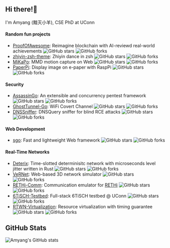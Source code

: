 ## Hi there!👋

I'm Amyang (黯灭小羊), CSE PhD at UConn

#### Random fun projects

- [ProofOfAwesome](https://proof-of-awesome.app): Reimagine blockchain with AI-reviewd real-world achievements ![GitHub stars](https://img.shields.io/github/stars/AmyangXYZ/ProofOfAwesome?style=social) ![GitHub forks](https://img.shields.io/github/forks/AmyangXYZ/ProofOfAwesome?style=social)
- [zhiyin-zsh-theme](https://github.com/AmyangXYZ/zhiyin-zsh-theme): Zhiyin dance in zsh ![GitHub stars](https://img.shields.io/github/stars/AmyangXYZ/zhiyin-zsh-theme?style=social) ![GitHub forks](https://img.shields.io/github/forks/AmyangXYZ/zhiyin-zsh-theme?style=social)
- [MiKaPo](https://github.com/AmyangXYZ/MiKaPo): MMD motion capture on Web ![GitHub stars](https://img.shields.io/github/stars/AmyangXYZ/MiKaPo?style=social) ![GitHub forks](https://img.shields.io/github/forks/AmyangXYZ/MiKaPo?style=social)
- [PaperPi](https://github.com/AmyangXYZ/PaperPi):  Display image on e-paper with RaspPi ![GitHub stars](https://img.shields.io/github/stars/AmyangXYZ/PaperPi?style=social) ![GitHub forks](https://img.shields.io/github/forks/AmyangXYZ/PaperPi?style=social)

#### Security

- [AssassinGo](https://github.com/AmyangXYZ/AssassinGo): An extensible and concurrency pentest framework ![GitHub stars](https://img.shields.io/github/stars/AmyangXYZ/AssassinGo?style=social) ![GitHub forks](https://img.shields.io/github/forks/AmyangXYZ/AssassinGo?style=social)
- [GhostTunnel-Go](https://github.com/AmyangXYZ/GhostTunnel-Go): WiFi Covert Channel ![GitHub stars](https://img.shields.io/github/stars/AmyangXYZ/GhostTunnel-Go?style=social) ![GitHub forks](https://img.shields.io/github/forks/AmyangXYZ/GhostTunnel-Go?style=social)
- [DNSSniffer](https://github.com/AmyangXYZ/DNSSniffer): DNSQuery sniffer for blind RCE attacks ![GitHub stars](https://img.shields.io/github/stars/AmyangXYZ/DNSSniffer?style=social) ![GitHub forks](https://img.shields.io/github/forks/AmyangXYZ/DNSSniffer?style=social)

#### Web Development

- [sgo](https://github.com/AmyangXYZ/sgo): Fast and lightweight Web framework ![GitHub stars](https://img.shields.io/github/stars/AmyangXYZ/sgo?style=social) ![GitHub forks](https://img.shields.io/github/forks/AmyangXYZ/sgo?style=social)

#### Real-Time Networks

- [Deterix](https://github.com/AmyangXYZ/deterix): Time-slotted determinisitc network with microseconds level jitter written in Rust ![GitHub stars](https://img.shields.io/github/stars/AmyangXYZ/deterix?style=social) ![GitHub forks](https://img.shields.io/github/forks/AmyangXYZ/deterix?style=social)
- [VeRNet](https://github.com/AmyangXYZ/VeRNet): Web-based 3D network simulator ![GitHub stars](https://img.shields.io/github/stars/AmyangXYZ/VeRNet?style=social) ![GitHub forks](https://img.shields.io/github/forks/AmyangXYZ/VeRNet?style=social)
- [RETHi-Comm](https://github.com/AmyangXYZ/RETHi-Comm): Communication emulator for [RETHi](https://www.purdue.edu/rethi/) ![GitHub stars](https://img.shields.io/github/stars/AmyangXYZ/RETHi-Comm?style=social) ![GitHub forks](https://img.shields.io/github/forks/AmyangXYZ/RETHi-Comm?style=social)
- [6TiSCH-Testbed](https://github.com/uconn-cps-lab/6TiSCH-Testbed): Full-stack 6TiSCH testbed @ UConn ![GitHub stars](https://img.shields.io/github/stars/uconn-cps-lab/6TiSCH-Testbed?style=social) ![GitHub forks](https://img.shields.io/github/forks/uconn-cps-lab/6TiSCH-Testbed?style=social)
- [RTWN-Virtualization](https://github.com/AmyangXYZ/RTWN-Virtualization): Resource virtualization with timing guarantee ![GitHub stars](https://img.shields.io/github/stars/AmyangXYZ/RTWN-Virtualization?style=social) ![GitHub forks](https://img.shields.io/github/forks/AmyangXYZ/RTWN-Virtualization?style=social)

## GitHub Stats

![Amyang's GitHub stats](https://github-readme-stats.vercel.app/api?username=AmyangXYZ&show_icons=true&theme=radical)
